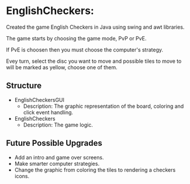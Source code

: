 # EnglishCheckers:
Created the game English Checkers in Java using swing and awt libraries.

The game starts by choosing the game mode, PvP or PvE.

If PvE is choosen then you must choose the computer's strategy.

Evey turn, select the disc you want to move and possible tiles to move to will be marked as yellow, choose one of them.

## Structure

- EnglishCheckersGUI
  - Description: The graphic representation of the board, coloring and click event handling.
- EnglishCheckers
  - Description: The game logic.

## Future Possible Upgrades
- Add an intro and game over screens.
- Make smarter computer strategies.
- Change the graphic from coloring the tiles to rendering a checkers icons.
